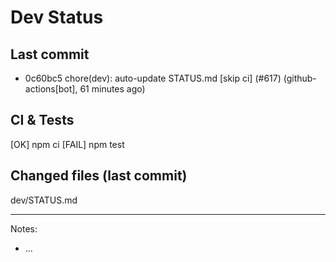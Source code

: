 # Dev Status

## Last commit
- 0c60bc5 chore(dev): auto-update STATUS.md [skip ci] (#617) (github-actions[bot], 61 minutes ago)
## CI & Tests
[OK] npm ci
[FAIL] npm test

## Changed files (last commit)
dev/STATUS.md

---
Notes:
- ...
